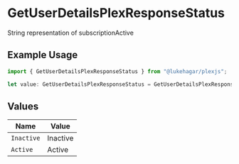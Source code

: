# GetUserDetailsPlexResponseStatus

String representation of subscriptionActive

## Example Usage

```typescript
import { GetUserDetailsPlexResponseStatus } from "@lukehagar/plexjs";

let value: GetUserDetailsPlexResponseStatus = GetUserDetailsPlexResponseStatus.Inactive;
```

## Values

| Name       | Value      |
| ---------- | ---------- |
| `Inactive` | Inactive   |
| `Active`   | Active     |